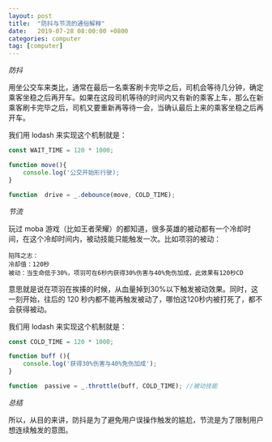 ```yaml
---
layout: post
title:  "防抖与节流的通俗解释"
date:   2019-07-28 08:00:00 +0800
categories: computer
tag: [computer]
---
```


*防抖*

用坐公交车来类比，通常在最后一名乘客刷卡完毕之后，司机会等待几分钟，确定乘客坐稳之后再开车。如果在这段司机等待的时间内又有新的乘客上车，那么在新乘客刷卡完毕之后，司机又要重新再等待一会，当确认最后上来的乘客坐稳之后再开车。

我们用 lodash 来实现这个机制就是：

```javascript
const WAIT_TIME = 120 * 1000;

function move(){
    console.log('公交开始形行驶);
}

function  drive = _.debounce(move, COLD_TIME); 
```

*节流*

玩过 moba 游戏（比如王者荣耀）的都知道，很多英雄的被动都有一个冷却时间，在这个冷却时间内，被动技能只能触发一次。比如项羽的被动：

    陷阵之志：
    冷却值：120秒
    被动：当生命低于30%，项羽可在6秒内获得30%伤害与40%免伤加成，此效果有120秒CD

意思就是说在项羽在挨揍的时候，从血量掉到30%以下触发被动效果。同时，这一刻开始，往后的 120 秒内都不能再触发被动了，哪怕这120秒内被打死了，都不会获得被动。

我们用 lodash 来实现这个机制就是：

```javascript
const COLD_TIME = 120 * 1000;

function buff (){
    console.log('获得30%伤害与40%免伤加成');
}

function  passive = _.throttle(buff, COLD_TIME); //被动技能
```

*总结*

所以，从目的来讲，防抖是为了避免用户误操作触发的尴尬，节流是为了限制用户想连续触发的意图。
